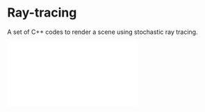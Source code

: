 # Ray-tracing
A set of C++ codes to render a scene using stochastic ray tracing.

<embed src="Rapport%20RayTracing%20-%20Elion%20Mehdi.pdf" type="application/pdf">
